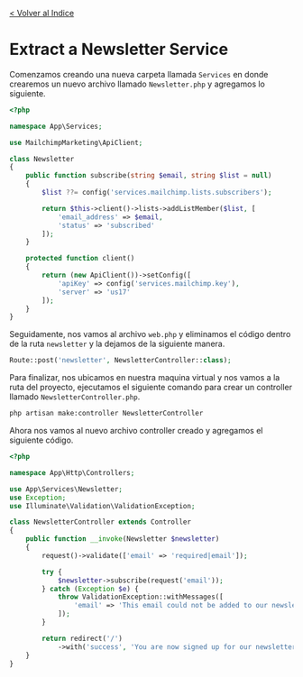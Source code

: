 [< Volver al Indice](/Docs/readme.md/)

# Extract a Newsletter Service

Comenzamos creando una nueva carpeta llamada `Services` en donde crearemos un nuevo archivo llamado `Newsletter.php` y agregamos lo siguiente.

```php
<?php

namespace App\Services;

use MailchimpMarketing\ApiClient;

class Newsletter
{
    public function subscribe(string $email, string $list = null)
    {
        $list ??= config('services.mailchimp.lists.subscribers');

        return $this->client()->lists->addListMember($list, [
            'email_address' => $email,
            'status' => 'subscribed'
        ]);
    }

    protected function client()
    {
        return (new ApiClient())->setConfig([
            'apiKey' => config('services.mailchimp.key'),
            'server' => 'us17'
        ]);
    }
}
```

Seguidamente, nos vamos al archivo `web.php` y eliminamos el código dentro de la ruta `newsletter` y la dejamos de la siguiente manera.

```php
Route::post('newsletter', NewsletterController::class);
```

Para finalizar, nos ubicamos en nuestra maquina virtual y nos vamos a la ruta del proyecto, ejecutamos el siguiente comando para crear un controller llamado `NewsletterController.php`.

```bash
php artisan make:controller NewsletterController
```

Ahora nos vamos al nuevo archivo controller creado y agregamos el siguiente código.

```php
<?php

namespace App\Http\Controllers;

use App\Services\Newsletter;
use Exception;
use Illuminate\Validation\ValidationException;

class NewsletterController extends Controller
{
    public function __invoke(Newsletter $newsletter)
    {
        request()->validate(['email' => 'required|email']);

        try {
            $newsletter->subscribe(request('email'));
        } catch (Exception $e) {
            throw ValidationException::withMessages([
                'email' => 'This email could not be added to our newsletter list.'
            ]);
        }

        return redirect('/')
            ->with('success', 'You are now signed up for our newsletter!');
    }
}
```